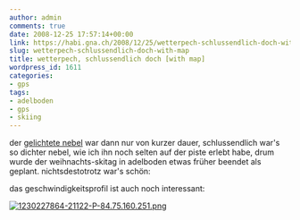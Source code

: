```yaml
---
author: admin
comments: true
date: 2008-12-25 17:57:14+00:00
link: https://habi.gna.ch/2008/12/25/wetterpech-schlussendlich-doch-with-map/
slug: wetterpech-schlussendlich-doch-with-map
title: wetterpech, schlussendlich doch [with map]
wordpress_id: 1611
categories:
- gps
tags:
- adelboden
- gps
- skiing
---
```


der [gelichtete nebel](https://habi.gna.ch/2008/12/25/der-nebel-lichtet-sich/) war dann nur von kurzer dauer, schlussendlich war's so dichter nebel, wie ich ihn noch selten auf der piste erlebt habe, drum wurde der weihnachts-skitag in adelboden etwas früher beendet als geplant. nichtsdestotrotz war's schön:

das geschwindigkeitsprofil ist auch noch interessant:




  [![1230227864-21122-P-84.75.160.251.png](https://habi.gna.ch/wp-content/uploads/2008/12/1230227864-21122-p-8475160251.jpg)](https://habi.gna.ch/wp-content/uploads/2008/12/1230227864-21122-p-8475160251.png)  





